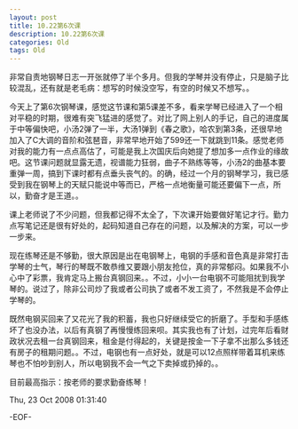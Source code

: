 ```yaml
---
layout: post
title: 10.22第6次课
description: 10.22第6次课
categories: Old
tags: Old
---
```

非常自责地钢琴日志一开张就停了半个多月。但我的学琴并没有停止，只是脑子比较混乱，还有就是老毛病：想写的时候没空写，有空的时候又不想写。。  
  
今天上了第6次钢琴课，感觉这节课和第5课差不多，看来学琴已经进入了一个相对平稳的时期，很难有突飞猛进的感觉了。对比了网上别人的手记，自己的进度属于中等偏快吧，小汤2弹了一半，大汤1弹到《春之歌》，哈农到第3条，还很早地加入了C大调的音阶和弦琶音，非常早地开始了599还一下就跳到11条。感觉老师对我的能力有一点点高估了，可能是我上次国庆后向她提了想加多一点作业的缘故吧。这节课问题就显露无遗，视谱能力狂弱，曲子不熟练等等，小汤2的曲基本要重弹一周，搞到下课时都有点垂头丧气的。的确，经过一个月的钢琴学习，我已感受到我在钢琴上的天赋只能说中等而已，严格一点地衡量可能还要偏下一点，所以，勤奋才是王道。。  
  
课上老师说了不少问题，但我都记得不太全了，下次课开始要做好笔记才行。勤力点写笔记还是很有好处的，起码知道自己存在的问题，以及解决的方案，可以一步一步来。  
  
现在练琴还是不够勤，很大原因是出在电钢琴上，电钢的手感和音色真是非常打击学琴的士气，琴行的琴既不敢恭维又要跟小朋友抢位，真的非常郁闷。如果我不小心中了彩票，我肯定马上搬台真钢回来。。不过，小小一台电钢不可能阻扰到我学琴的。说过了，除非公司炒了我或者公司执了或者不发工资了，不然我是不会停止学琴的。  
  
既然电钢买回来了又花光了我的积蓄，我也只好继续受它的折磨了。手型和手感练坏了也没办法，以后有真钢了再慢慢练回来呗。其实我也有了计划，过完年后看财政状况去租一台真钢回来，租金是付得起的，关键是按金一下子拿不出那么多钱还有房子的租期问题。。不过，电钢也有一点好处，就是可以12点照样带着耳机来练琴也不怕吵到别人，所以电钢我不会一气之下卖掉或扔掉的。。  
  
目前最高指示：按老师的要求勤奋练琴！

Thu, 23 Oct 2008 01:31:40

-EOF-